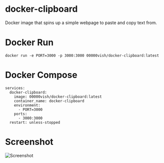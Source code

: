 # docker-clipboard

Docker image that spins up a simple webpage to paste and copy text from. 

# Docker Run

```
docker run -e PORT=3000 -p 3000:3000 00000vish/docker-clipboard:latest
```

# Docker Compose

```
services:
  docker-clipboard:
    image: 00000vish/docker-clipboard:latest
    container_name: docker-clipboard
    environment:
      - PORT=3000
    ports:
      - 3000:3000
  restart: unless-stopped
```

# Screenshot

![Screenshot](https://github.com/00000vish/docker-whats-my-ip/assets/11762008/8c549f64-ada4-435c-944a-29e55038d228)
